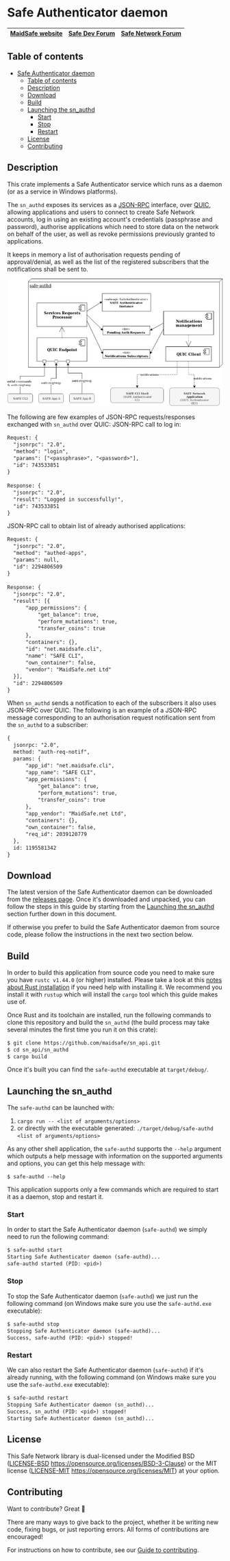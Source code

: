# Safe Authenticator daemon

| [MaidSafe website](https://maidsafe.net) | [Safe Dev Forum](https://forum.safedev.org) | [Safe Network Forum](https://safenetforum.org) |
|:----------------------------------------:|:-------------------------------------------:|:----------------------------------------------:|

## Table of contents

- [Safe Authenticator daemon](#safe-authenticator-daemon)
  - [Table of contents](#table-of-contents)
  - [Description](#description)
  - [Download](#download)
  - [Build](#build)
  - [Launching the sn_authd](#launching-the-sn_authd)
    - [Start](#start)
    - [Stop](#stop)
    - [Restart](#restart)
  - [License](#license)
  - [Contributing](#contributing)

## Description

This crate implements a Safe Authenticator service which runs as a daemon (or as a service in Windows platforms).

The `sn_authd` exposes its services as a [JSON-RPC](https://www.jsonrpc.org/) interface, over [QUIC](https://en.wikipedia.org/wiki/QUIC), allowing applications and users to connect to create Safe Network accounts, log in using an existing account's credentials (passphrase and password), authorise applications which need to store data on the network on behalf of the user, as well as revoke permissions previously granted to applications.

It keeps in memory a list of authorisation requests pending of approval/denial, as well as the list of the registered subscribers that the notifications shall be sent to.

![authd software architecture](/misc/authd-software.png)

The following are few examples of JSON-RPC requests/responses exchanged with `sn_authd` over QUIC:
JSON-RPC call to log in:
```
Request: {
  "jsonrpc": "2.0",
  "method": "login",
  "params": ["<passphrase>", "<password>"],
  "id": 743533851
}

Response: {
  "jsonrpc": "2.0",
  "result": "Logged in successfully!",
  "id": 743533851
}
```

JSON-RPC call to obtain list of already authorised applications:
```
Request: {
  "jsonrpc": "2.0",
  "method": "authed-apps",
  "params": null,
  "id": 2294806509
}

Response: {
  "jsonrpc": "2.0",
  "result": [{
      "app_permissions": {
          "get_balance": true,
          "perform_mutations": true,
          "transfer_coins": true
      },
      "containers": {},
      "id": "net.maidsafe.cli",
      "name": "SAFE CLI",
      "own_container": false,
      "vendor": "MaidSafe.net Ltd"
  }],
  "id": 2294806509
}
```

When `sn_authd` sends a notification to each of the subscribers it also uses JSON-RPC over QUIC. The following is an example of a JSON-RPC message corresponding to an authorisation request notification sent from the `sn_authd` to a subscriber:
```
{
  jsonrpc: "2.0",
  method: "auth-req-notif",
  params: {
      "app_id": "net.maidsafe.cli",
      "app_name": "SAFE CLI",
      "app_permissions": {
          "get_balance": true,
          "perform_mutations": true,
          "transfer_coins": true
      },
      "app_vendor": "MaidSafe.net Ltd",
      "containers": {},
      "own_container": false,
      "req_id": 2039120779
  },
  id: 1195581342
}
```

## Download

The latest version of the Safe Authenticator daemon can be downloaded from the [releases page](https://github.com/maidsafe/sn_api/releases/latest). Once it's downloaded and unpacked, you can follow the steps in this guide by starting from the [Launching the sn_authd](#launching-the-sn_authd) section further down in this document.

If otherwise you prefer to build the Safe Authenticator daemon from source code, please follow the instructions in the next two section below.

## Build

In order to build this application from source code you need to make sure you have `rustc v1.44.0` (or higher) installed. Please take a look at this [notes about Rust installation](https://www.rust-lang.org/tools/install) if you need help with installing it. We recommend you install it with `rustup` which will install the `cargo` tool which this guide makes use of.

Once Rust and its toolchain are installed, run the following commands to clone this repository and build the `sn_authd` (the build process may take several minutes the first time you run it on this crate):
```shell
$ git clone https://github.com/maidsafe/sn_api.git
$ cd sn_api/sn_authd
$ cargo build
```

Once it's built you can find the `safe-authd` executable at `target/debug/`.

## Launching the sn_authd

The `safe-authd` can be launched with:
1. `cargo run -- <list of arguments/options>`
2. or directly with the executable generated: `./target/debug/safe-authd <list of arguments/options>`

As any other shell application, the `safe-authd` supports the `--help` argument which outputs a help message with information on the supported arguments and options, you can get this help message with:
```
$ safe-authd --help
```

This application supports only a few commands which are required to start it as a daemon, stop and restart it.

### Start

In order to start the Safe Authenticator daemon (`safe-authd`) we simply need to run the following command:
```shell
$ safe-authd start
Starting Safe Authenticator daemon (safe-authd)...
safe-authd started (PID: <pid>)
```

### Stop

To stop the Safe Authenticator daemon (`safe-authd`) we just run the following command (on Windows make sure you use the `safe-authd.exe` executable):
```shell
$ safe-authd stop
Stopping Safe Authenticator daemon (safe-authd)...
Success, safe-authd (PID: <pid>) stopped!
```

### Restart

We can also restart the Safe Authenticator daemon (`safe-authd`) if it's already running, with the following command (on Windows make sure you use the `safe-authd.exe` executable):
```shell
$ safe-authd restart
Stopping Safe Authenticator daemon (sn_authd)...
Success, sn_authd (PID: <pid>) stopped!
Starting Safe Authenticator daemon (sn_authd)...
```

## License
This Safe Network library is dual-licensed under the Modified BSD ([LICENSE-BSD](LICENSE-BSD) https://opensource.org/licenses/BSD-3-Clause) or the MIT license ([LICENSE-MIT](LICENSE-MIT) https://opensource.org/licenses/MIT) at your option.

## Contributing

Want to contribute? Great :tada:

There are many ways to give back to the project, whether it be writing new code, fixing bugs, or just reporting errors. All forms of contributions are encouraged!

For instructions on how to contribute, see our [Guide to contributing](https://github.com/maidsafe/QA/blob/master/CONTRIBUTING.md).
